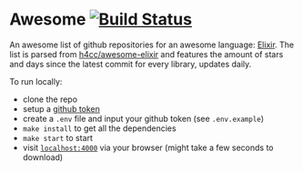 # Awesome [![Build Status](https://travis-ci.org/aenglisc/Awesome.svg?branch=master)](https://travis-ci.org/aenglisc/Awesome)

An awesome list of github repositories for an awesome language: [Elixir](https://elixir-lang.org/). The list is parsed from [h4cc/awesome-elixir](https://github.com/h4cc/awesome-elixir) and features the amount of stars and days since the latest commit for every library, updates daily.

To run locally:

  * clone the repo
  * setup a [github token](https://github.com/settings/tokens)
  * create a `.env` file and input your github token (see `.env.example`)
  * `make install` to get all the dependencies
  * `make start` to start
  * visit [`localhost:4000`](http://localhost:4000) via your browser (might take a few seconds to download)
